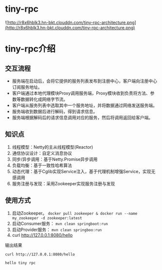 # tiny-rpc

![http://r8x6hblk3.hn-bkt.clouddn.com/tiny-rpc-architecture.png](http://r8x6hblk3.hn-bkt.clouddn.com/tiny-rpc-architecture.png)

# tiny-rpc介绍

## 交互流程
- 服务端在启动后，会将它提供的服务列表发布到注册中心，客户端向注册中心订阅服务地址。
- 客户端通过本地代理模块Proxy调用服务端，Proxy模块收到负责将方法、参数等数据转化成网络字节流。
- 客户端从服务列表中选取其中一个服务地址，并将数据通过网络发送服务端。
- 服务端收到数据后进行解码，得到请求信息。
- 服务端根据解码后的请求信息调用对应的服务，然后将调用返回给客户端。

## 知识点
1. 线程模型：Netty的主从线程模型(Reactor)
2. 通信协议设计：自定义消息协议
3. 同步/异步调用：基于Netty.Promise异步调用
4. 负载均衡：基于一致性哈希算法
5. 动态代理：基于Cglib实现Service注入，基于代理机制增强Service，实现无感调用
6. 服务注册与发现：采用Zookeeper实现服务注册与发现

## 使用方式
1. 启动Zookeeper。 
`docker pull zookeeper & docker run --name my_zookeeper -d zookeeper:latest` 
2. 启动Consumer服务：
`mvn clean springboot:run` 
3. 启动Provider服务：
`mvn clean springboo:run`
4. curl http://127.0.0.1:8080/hello 

输出结果
```shell
curl http://127.0.0.1:8080/hello

hello tiny rpc
```
